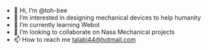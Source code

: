 - 👋 Hi, I’m @toh-bee
- 👀 I’m interested in designing mechanical devices to help humanity
- 🌱 I’m currently learning Webot
- 💞️ I’m looking to collaborate on Nasa Mechanical projects
- 📫 How to reach me talabi44@hotmail.com

<!---
toh-bee/toh-bee is a ✨ special ✨ repository because its `README.md` (this file) appears on your GitHub profile.
You can click the Preview link to take a look at your changes.
--->
